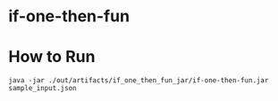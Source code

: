 if-one-then-fun
===============
# How to Run
`java -jar ./out/artifacts/if_one_then_fun_jar/if-one-then-fun.jar sample_input.json`

